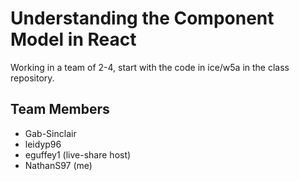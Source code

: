 # Understanding the Component Model in React

Working in a team of 2-4, start with the code in ice/w5a in the class repository.

## Team Members

- Gab-Sinclair
- leidyp96
- eguffey1 (live-share host)
- NathanS97 (me)
